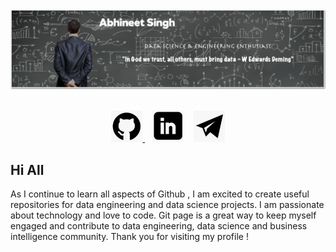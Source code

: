 
<!--
**abhi2020-ds/abhi2020-ds** is a ✨ _special_ ✨ repository because its `README.md` (this file) appears on your GitHub profile.

Here are some ideas to get you started:

- 🔭 I’m currently working on ...
- 🌱 I’m currently learning ...
- 👯 I’m looking to collaborate on ...
- 🤔 I’m looking for help with ...
- 💬 Ask me about ...
- 📫 How to reach me: ...
- 😄 Pronouns: ...
- ⚡ Fun fact: ...
-->

<a href="https://abhi2020-ds.github.io/">
<picture>
    <source media="(min-width: 600px)" srcset="https://github.com/abhi2020-ds/abhi2020-ds/blob/master/Images/profile.png">
    <source media="(min-width: 450px)" srcset="https://github.com/abhi2020-ds/abhi2020-ds/blob/master/Images/profile_small.png">
    <img src="https://github.com/abhi2020-ds/abhi2020-ds/blob/master/Images/Profile.png" alt="IfItDoesntMatchAnyMedia">
</picture>
</a>
<br></br>
<p align="center">
<a href="https://abhi2020-ds.github.io/">
<img src="https://github.com/abhi2020-ds/abhi2020-ds/blob/master/Images/Git.png" width="50px" height="50px"> </img>
</a>&nbsp;&nbsp;
<img src="https://github.com/abhi2020-ds/abhi2020-ds/blob/master/Images/Linkedin.png" width="50px" height="50px"> </img>
</a>&nbsp;&nbsp;
<a href="https://abhi2020-ds.github.io/">
<img src="https://github.com/abhi2020-ds/abhi2020-ds/blob/master/Images/mail.png" width="50px" height="50px"> </img>
</a>
</p>

## Hi All
As I continue to learn all aspects of Github , I am excited to create useful repositories for data engineering and data science projects. I am passionate about technology and love to code. Git page is a great way to keep myself engaged and contribute to data engineering, data science and business intelligence community. Thank you for visiting my profile !
